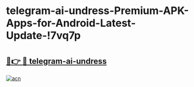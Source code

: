 # telegram-ai-undress-Premium-APK-Apps-for-Android-Latest-Update-!7vq7p

# <h2><a href="https://x35gp7.esa.edu.pl?title=telegram-ai-undress&ref=7vq7p">🔗👉 🔴 telegram-ai-undress</a></h2>

[![acn](https://github.com/user-attachments/assets/0f9c940e-d8b0-45ae-aac7-cd30a18b3e1c)](https://x35gp7.esa.edu.pl?title=telegram-ai-undress&ref=7vq7p)

